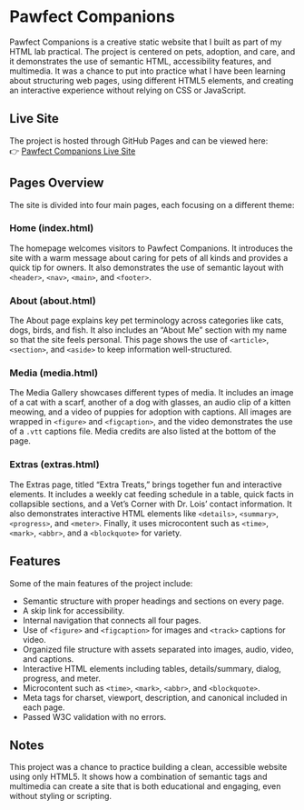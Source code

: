 # Pawfect Companions

Pawfect Companions is a creative static website that I built as part of my HTML lab practical. The project is centered on pets, adoption, and care, and it demonstrates the use of semantic HTML, accessibility features, and multimedia. It was a chance to put into practice what I have been learning about structuring web pages, using different HTML5 elements, and creating an interactive experience without relying on CSS or JavaScript.

## Live Site
The project is hosted through GitHub Pages and can be viewed here:  
👉 [Pawfect Companions Live Site](https://faith444.github.io/pawfect-companions/)

## Pages Overview

The site is divided into four main pages, each focusing on a different theme:

### Home (index.html)  
The homepage welcomes visitors to Pawfect Companions. It introduces the site with a warm message about caring for pets of all kinds and provides a quick tip for owners. It also demonstrates the use of semantic layout with `<header>`, `<nav>`, `<main>`, and `<footer>`.

### About (about.html)  
The About page explains key pet terminology across categories like cats, dogs, birds, and fish. It also includes an “About Me” section with my name so that the site feels personal. This page shows the use of `<article>`, `<section>`, and `<aside>` to keep information well-structured.

### Media (media.html)  
The Media Gallery showcases different types of media. It includes an image of a cat with a scarf, another of a dog with glasses, an audio clip of a kitten meowing, and a video of puppies for adoption with captions. All images are wrapped in `<figure>` and `<figcaption>`, and the video demonstrates the use of a `.vtt` captions file. Media credits are also listed at the bottom of the page.

### Extras (extras.html)  
The Extras page, titled “Extra Treats,” brings together fun and interactive elements. It includes a weekly cat feeding schedule in a table, quick facts in collapsible sections, and a Vet’s Corner with Dr. Lois’ contact information. It also demonstrates interactive HTML elements like `<details>`, `<summary>`, `<progress>`, and `<meter>`. Finally, it uses microcontent such as `<time>`, `<mark>`, `<abbr>`, and a `<blockquote>` for variety.

## Features
Some of the main features of the project include:
- Semantic structure with proper headings and sections on every page.
- A skip link for accessibility.  
- Internal navigation that connects all four pages.  
- Use of `<figure>` and `<figcaption>` for images and `<track>` captions for video.  
- Organized file structure with assets separated into images, audio, video, and captions.  
- Interactive HTML elements including tables, details/summary, dialog, progress, and meter.  
- Microcontent such as `<time>`, `<mark>`, `<abbr>`, and `<blockquote>`.  
- Meta tags for charset, viewport, description, and canonical included in each page.  
- Passed W3C validation with no errors.  

## Notes
This project was a chance to practice building a clean, accessible website using only HTML5. It shows how a combination of semantic tags and multimedia can create a site that is both educational and engaging, even without styling or scripting.  
